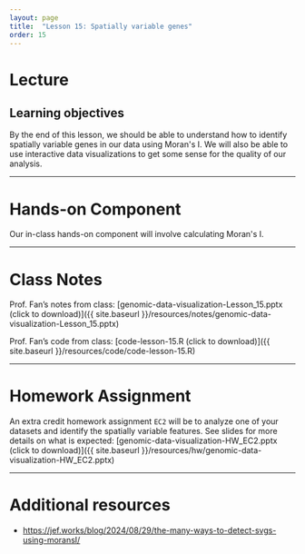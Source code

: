 ```yaml
---
layout: page
title:  "Lesson 15: Spatially variable genes"
order: 15
---
```


# Lecture

## Learning objectives

By the end of this lesson, we should be able to understand how to identify spatially variable genes in our data using Moran's I. We will also be able to use interactive data visualizations to get some sense for the quality of our analysis.

---

# Hands-on Component

Our in-class hands-on component will involve calculating Moran's I. 

---

# Class Notes

Prof. Fan’s notes from class: [genomic-data-visualization-Lesson_15.pptx (click to download)]({{ site.baseurl }}/resources/notes/genomic-data-visualization-Lesson_15.pptx)

Prof. Fan’s code from class: [code-lesson-15.R (click to download)]({{ site.baseurl }}/resources/code/code-lesson-15.R)

---

# Homework Assignment

An extra credit homework assignment `EC2` will be to analyze one of your datasets and identify the spatially variable features. See slides for more details on what is expected: [genomic-data-visualization-HW_EC2.pptx (click to download)]({{ site.baseurl }}/resources/hw/genomic-data-visualization-HW_EC2.pptx)

---

# Additional resources
- https://jef.works/blog/2024/08/29/the-many-ways-to-detect-svgs-using-moransI/
